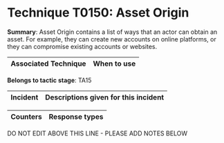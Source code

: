 # Technique T0150: Asset Origin

**Summary**: Asset Origin contains a list of ways that an actor can obtain an asset. For example, they can create new accounts on online platforms, or they can compromise existing accounts or websites.


| Associated Technique | When to use |
| --------- | ------------------------- |


**Belongs to tactic stage**: TA15


| Incident | Descriptions given for this incident |
| -------- | -------------------- |



| Counters | Response types |
| -------- | -------------- |


DO NOT EDIT ABOVE THIS LINE - PLEASE ADD NOTES BELOW